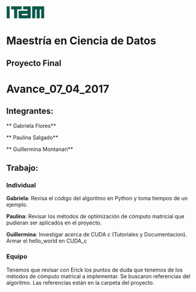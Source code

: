 ![logo](images/logoitam.gif)
# Maestría en Ciencia de Datos
## Proyecto Final

# Avance_07_04_2017

## Integrantes:

** Gabriela Flores**

** Paulina Salgado**

** Guillermina Montanari**

## Trabajo:
### Individual

**Gabriela**: Revisa el código del algoritmo en Python y toma tiempos de un ejemplo.

**Paulina**: Revisar los métodos de optimización de cómputo matricial que pudieran ser aplicados en el proyecto.

**Guillermina**: Investigar acerca de CUDA c (Tutoriales y Documentacion). Armar el hello_world en CUDA_c

### Equipo

Tenemos que revisar con Erick los puntos de duda que tenemos de los métodos de cómputo matrical a implementar. Se buscaron referencias del algoritmo. Las referencias están en la carpeta del proyecto.






